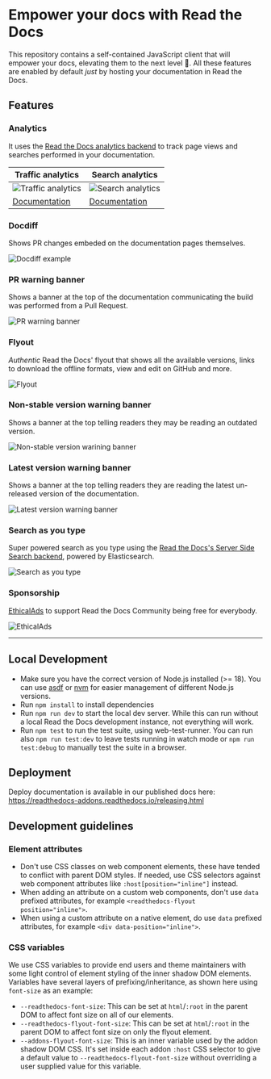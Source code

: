 # Empower your docs with Read the Docs

This repository contains a self-contained JavaScript client that will empower your docs,
elevating them to the next level 🚀.
All these features are enabled by default _just_ by hosting your documentation in Read the Docs.

## Features

### Analytics

It uses the [Read the Docs analytics backend](https://docs.readthedocs.io/page/reference/analytics.html) to track page views and searches performed in your documentation.

| Traffic analytics                                                | Search analytics                                                               |
| ---------------------------------------------------------------- | ------------------------------------------------------------------------------ |
| ![Traffic analytics](docs/traffic-analytics-example.png)         | ![Search analytics](docs/search-analytics-example.png)                         |
| [Documentation](https://docs.readthedocs.io/page/analytics.html) | [Documentation](https://docs.readthedocs.io/page/guides/search-analytics.html) |

### Docdiff

Shows PR changes embeded on the documentation pages themselves.

![Docdiff example](docs/docdiff-example.png)

### PR warning banner

Shows a banner at the top of the documentation communicating the build was performed from a Pull Request.

![PR warning banner](docs/pr-warning-banner-example.png)

### Flyout

_Authentic_ Read the Docs' flyout that shows all the available versions,
links to download the offline formats, view and edit on GitHub and more.

![Flyout](docs/flyout-example.png)

### Non-stable version warning banner

Shows a banner at the top telling readers they may be reading an outdated version.

![Non-stable version warining banner](docs/non-stable-warning-banner-example.png)

### Latest version warning banner

Shows a banner at the top telling readers they are reading the latest un-released version of the documentation.

![Latest version warning banner](docs/latest-warning-banner-example.png)

### Search as you type

Super powered search as you type using the [Read the Docs's Server Side Search backend](https://docs.readthedocs.io/page/server-side-search/api.html),
powered by Elasticsearch.

![Search as you type](docs/search-as-you-type-example.gif)

### Sponsorship

[EthicalAds](https://www.ethicalads.io/) to support Read the Docs Community being free for everybody.

![EthicalAds](docs/ethical-ads-example.png)

---

## Local Development

- Make sure you have the correct version of Node.js installed (>= 18). You can use [asdf](https://github.com/asdf-vm/asdf) or [nvm](https://github.com/nvm-sh/nvm) for easier management of different Node.js versions.
- Run `npm install` to install dependencies
- Run `npm run dev` to start the local dev server. While this can run without a local Read the Docs development instance, not everything will work.
- Run `npm test` to run the test suite, using web-test-runner. You can run also `npm run test:dev` to leave tests running in watch mode or `npm run test:debug` to manually test the suite in a browser.

## Deployment

Deploy documentation is available in our published docs here: https://readthedocs-addons.readthedocs.io/releasing.html

## Development guidelines

### Element attributes

- Don't use CSS classes on web component elements, these have tended to conflict with parent DOM styles. If needed, use CSS selectors against web component attributes like `:host[position="inline"]` instead.
- When adding an attribute on a custom web components, don't use `data` prefixed attributes, for example `<readthedocs-flyout position="inline">`.
- When using a custom attribute on a native element, do use `data` prefixed attributes, for example `<div data-position="inline">`.

### CSS variables

We use CSS variables to provide end users and theme maintainers with some light control of element styling of the inner shadow DOM elements.
Variables have several layers of prefixing/inheritance, as shown here using `font-size` as an example:

- `--readthedocs-font-size`: This can be set at `html`/`:root` in the parent DOM to affect font size on all of our elements.
- `--readthedocs-flyout-font-size`: This can be set at `html`/`:root` in the parent DOM to affect font size on only the flyout element.
- `--addons-flyout-font-size`: This is an inner variable used by the addon shadow DOM CSS. It's set inside each addon `:host` CSS selector to give a default value to `--readthedocs-flyout-font-size` without overriding a user supplied value for this variable.
